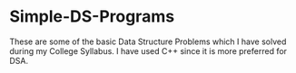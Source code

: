 # Simple-DS-Programs
These are some of the basic Data Structure Problems which I have solved during my College Syllabus. I have used C++ since it is more preferred for DSA.
